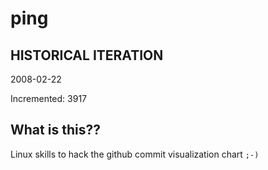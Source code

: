 # ping

## HISTORICAL ITERATION
2008-02-22

Incremented: 3917

## What is this?? 
Linux skills to hack the github commit visualization chart `;-)`

